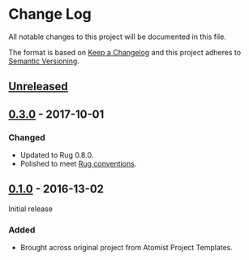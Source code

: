 # Change Log

All notable changes to this project will be documented in this file.

The format is based on [Keep a Changelog](http://keepachangelog.com/)
and this project adheres to [Semantic Versioning](http://semver.org/).

## [Unreleased]

[Unreleased]: https://github.com/atomist-rugs/spring-boot-editors/compare/0.3.0...HEAD


## [0.3.0] - 2017-10-01

[0.3.0]: https://github.com/atomist-rugs/spring-boot-editors/compare/0.1.0...0.3.0

### Changed

-   Updated to Rug 0.8.0.
-   Polished to meet [Rug conventions](http://docs.atomist.com/reference-docs/rug/rug-conventions/).

## [0.1.0] - 2016-13-02

Initial release

[0.1.0]: https://github.com/atomist-rugs/spring-boot-editors/compare/8c17e2...0.1.0

### Added

-   Brought across original project from Atomist Project Templates.
